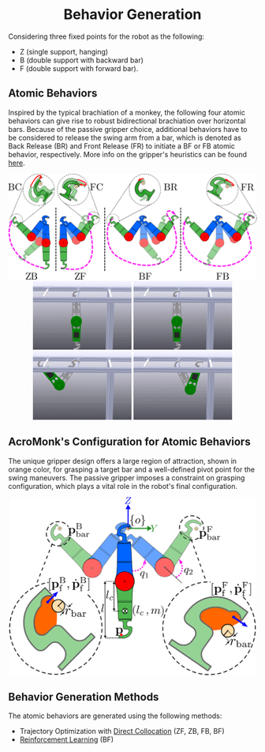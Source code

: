 <div align="center">

# Behavior Generation
</div>
Considering three fixed points for the robot as the following:

- Z (single support, hanging)
- B (double support with backward bar)
- F (double support with forward bar).

## Atomic Behaviors
Inspired by the typical brachiation of a monkey, the following four atomic behaviors can give rise to robust bidirectional brachiation over horizontal bars. Because of the passive gripper choice, additional behaviors have to be considered to release the swing arm from a bar, which is denoted as Back Release (BR) and Front Release (FR) to initiate a BF or FB atomic behavior, respectively. More info on the gripper's heuristics can be found [here](../../../../hardware/gripper-heuristics.md).


<div align="center">
<img width="800" src="../../../../hardware/images/atomic-behaviors.png" />
</div>

<div align="center">
<img width="200" src="../../../../hardware/images/zb.gif" >
<img width="200" src="../../../../hardware/images/zf.gif" >
<img width="200" src="../../../../hardware/images/bf.gif" >
<img width="200" src="../../../../hardware/images/fb.gif" >
</div>

## AcroMonk's Configuration for Atomic Behaviors
The unique gripper design offers a large region of attraction, shown in orange color, for grasping a target bar and a well-defined pivot point for the swing maneuvers. The passive gripper imposes a constraint on grasping configuration, which plays a vital role in the robot's final configuration. 
<div align="center">
<img width="500" src="../../../../hardware/images/2d-arm-acrm-coordinate_v2.png" />
</div>


## Behavior Generation Methods

The atomic behaviors are generated using the following methods:
- Trajectory Optimization with [Direct Collocation](trajectory_optimization/direct_collocation/README.md) (ZF, ZB, FB, BF)
- [Reinforcement Learning](reinforcement_learning/README.md) (BF)